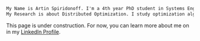 ```Markdown
My Name is Artin Spiridonoff. I'm a 4th year PhD student in Systems Engineering at Boston University.
My Research is about Distributed Optimization. I study optimization algorithms to minimize functions (convex or nonconvex) in a distributed (parallel or decentralized) setting. Optimization algorithms are used in every Machine Learning or Deep Learning algorithms with vast interesting applications.
```
This page is under construction. For now, you can learn more about me on in my [LinkedIn Profile](https://www.linkedin.com/in/artins/).
